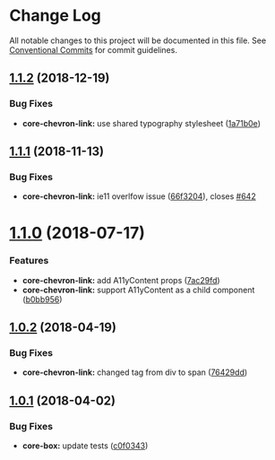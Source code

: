 # Change Log

All notable changes to this project will be documented in this file.
See [Conventional Commits](https://conventionalcommits.org) for commit guidelines.

<a name="1.1.2"></a>
## [1.1.2](https://github.com/telusdigital/tds/compare/@tds/core-chevron-link@1.1.1...@tds/core-chevron-link@1.1.2) (2018-12-19)


### Bug Fixes

* **core-chevron-link:** use shared typography stylesheet ([1a71b0e](https://github.com/telusdigital/tds/commit/1a71b0e))




<a name="1.1.1"></a>
## [1.1.1](https://github.com/telusdigital/tds/compare/@tds/core-chevron-link@1.1.0...@tds/core-chevron-link@1.1.1) (2018-11-13)


### Bug Fixes

* **core-chevron-link:** ie11 overlfow issue ([66f3204](https://github.com/telusdigital/tds/commit/66f3204)), closes [#642](https://github.com/telusdigital/tds/issues/642)




<a name="1.1.0"></a>
# [1.1.0](https://github.com/telusdigital/tds/compare/@tds/core-chevron-link@1.0.2...@tds/core-chevron-link@1.1.0) (2018-07-17)


### Features

* **core-chevron-link:** add A11yContent props ([7ac29fd](https://github.com/telusdigital/tds/commit/7ac29fd))
* **core-chevron-link:** support A11yContent as a child component ([b0bb956](https://github.com/telusdigital/tds/commit/b0bb956))




<a name="1.0.2"></a>
## [1.0.2](https://github.com/telusdigital/tds/compare/@tds/core-chevron-link@1.0.1...@tds/core-chevron-link@1.0.2) (2018-04-19)


### Bug Fixes

* **core-chevron-link:** changed tag from div to span ([76429dd](https://github.com/telusdigital/tds/commit/76429dd))




<a name="1.0.1"></a>
## [1.0.1](https://github.com/telusdigital/tds/compare/@tds/core-chevron-link@1.0.0...@tds/core-chevron-link@1.0.1) (2018-04-02)


### Bug Fixes

* **core-box:** update tests ([c0f0343](https://github.com/telusdigital/tds/commit/c0f0343))
